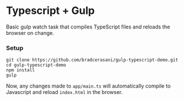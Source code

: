 # Typescript + Gulp

Basic gulp watch task that compiles TypeScript files and reloads the browser on change.

### Setup

```fish
git clone https://github.com/bradcerasani/gulp-typescript-demo.git
cd gulp-typescript-demo
npm install
gulp
```

Now, any changes made to `app/main.ts` will automatically compile to Javascript and reload `index.html` in the browser.

